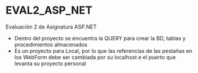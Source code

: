 # EVAL2_ASP_NET
Evaluación 2 de Asignatura ASP.NET

- Dentro del proyecto se encuentra la QUERY para crear la BD, tablas y procedimientos almacenados
- Es un proyecto para Local, por lo que las referencias de las pestañas en los WebForm debe ser cambiada por su localhost e el puerto que levanta su proyecto
  personal
